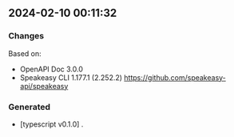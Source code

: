 

## 2024-02-10 00:11:32
### Changes
Based on:
- OpenAPI Doc 3.0.0 
- Speakeasy CLI 1.177.1 (2.252.2) https://github.com/speakeasy-api/speakeasy
### Generated
- [typescript v0.1.0] .